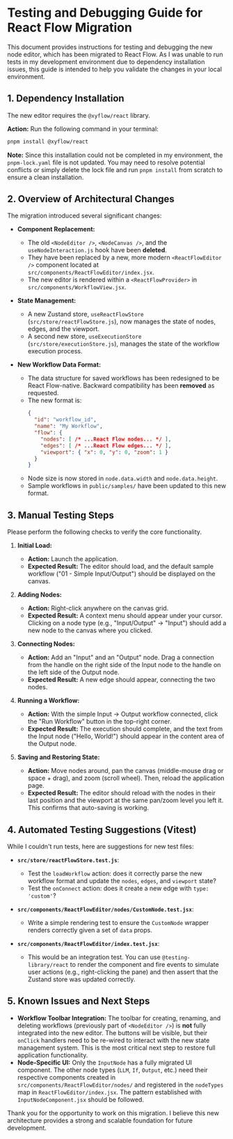 # Testing and Debugging Guide for React Flow Migration

This document provides instructions for testing and debugging the new node editor, which has been migrated to React Flow. As I was unable to run tests in my development environment due to dependency installation issues, this guide is intended to help you validate the changes in your local environment.

## 1. Dependency Installation

The new editor requires the `@xyflow/react` library.

**Action:** Run the following command in your terminal:
```bash
pnpm install @xyflow/react
```

**Note:** Since this installation could not be completed in my environment, the `pnpm-lock.yaml` file is not updated. You may need to resolve potential conflicts or simply delete the lock file and run `pnpm install` from scratch to ensure a clean installation.

## 2. Overview of Architectural Changes

The migration introduced several significant changes:

*   **Component Replacement:**
    *   The old `<NodeEditor />`, `<NodeCanvas />`, and the `useNodeInteraction.js` hook have been **deleted**.
    *   They have been replaced by a new, more modern `<ReactFlowEditor />` component located at `src/components/ReactFlowEditor/index.jsx`.
    *   The new editor is rendered within a `<ReactFlowProvider>` in `src/components/WorkflowView.jsx`.

*   **State Management:**
    *   A new Zustand store, `useReactFlowStore` (`src/store/reactFlowStore.js`), now manages the state of nodes, edges, and the viewport.
    *   A second new store, `useExecutionStore` (`src/store/executionStore.js`), manages the state of the workflow execution process.

*   **New Workflow Data Format:**
    *   The data structure for saved workflows has been redesigned to be React Flow-native. Backward compatibility has been **removed** as requested.
    *   The new format is:
        ```json
        {
          "id": "workflow_id",
          "name": "My Workflow",
          "flow": {
            "nodes": [ /* ...React Flow nodes... */ ],
            "edges": [ /* ...React Flow edges... */ ],
            "viewport": { "x": 0, "y": 0, "zoom": 1 }
          }
        }
        ```
    *   Node size is now stored in `node.data.width` and `node.data.height`.
    *   Sample workflows in `public/samples/` have been updated to this new format.

## 3. Manual Testing Steps

Please perform the following checks to verify the core functionality.

1.  **Initial Load:**
    *   **Action:** Launch the application.
    *   **Expected Result:** The editor should load, and the default sample workflow ("01 - Simple Input/Output") should be displayed on the canvas.

2.  **Adding Nodes:**
    *   **Action:** Right-click anywhere on the canvas grid.
    *   **Expected Result:** A context menu should appear under your cursor. Clicking on a node type (e.g., "Input/Output" -> "Input") should add a new node to the canvas where you clicked.

3.  **Connecting Nodes:**
    *   **Action:** Add an "Input" and an "Output" node. Drag a connection from the handle on the right side of the Input node to the handle on the left side of the Output node.
    *   **Expected Result:** A new edge should appear, connecting the two nodes.

4.  **Running a Workflow:**
    *   **Action:** With the simple Input -> Output workflow connected, click the "Run Workflow" button in the top-right corner.
    *   **Expected Result:** The execution should complete, and the text from the Input node ("Hello, World!") should appear in the content area of the Output node.

5.  **Saving and Restoring State:**
    *   **Action:** Move nodes around, pan the canvas (middle-mouse drag or space + drag), and zoom (scroll wheel). Then, reload the application page.
    *   **Expected Result:** The editor should reload with the nodes in their last position and the viewport at the same pan/zoom level you left it. This confirms that auto-saving is working.

## 4. Automated Testing Suggestions (Vitest)

While I couldn't run tests, here are suggestions for new test files:

*   **`src/store/reactFlowStore.test.js`**:
    *   Test the `loadWorkflow` action: does it correctly parse the new workflow format and update the `nodes`, `edges`, and `viewport` state?
    *   Test the `onConnect` action: does it create a new edge with `type: 'custom'`?

*   **`src/components/ReactFlowEditor/nodes/CustomNode.test.jsx`**:
    *   Write a simple rendering test to ensure the `CustomNode` wrapper renders correctly given a set of `data` props.

*   **`src/components/ReactFlowEditor/index.test.jsx`**:
    *   This would be an integration test. You can use `@testing-library/react` to render the component and fire events to simulate user actions (e.g., right-clicking the pane) and then assert that the Zustand store was updated correctly.

## 5. Known Issues and Next Steps

*   **Workflow Toolbar Integration:** The toolbar for creating, renaming, and deleting workflows (previously part of `<NodeEditor />`) is **not** fully integrated into the new editor. The buttons will be visible, but their `onClick` handlers need to be re-wired to interact with the new state management system. This is the most critical next step to restore full application functionality.
*   **Node-Specific UI:** Only the `InputNode` has a fully migrated UI component. The other node types (`LLM`, `If`, `Output`, etc.) need their respective components created in `src/components/ReactFlowEditor/nodes/` and registered in the `nodeTypes` map in `ReactFlowEditor/index.jsx`. The pattern established with `InputNodeComponent.jsx` should be followed.

Thank you for the opportunity to work on this migration. I believe this new architecture provides a strong and scalable foundation for future development.
